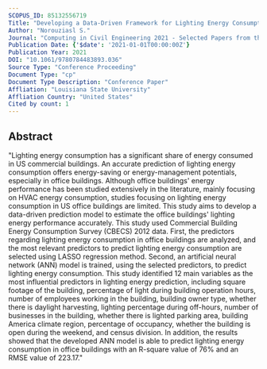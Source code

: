 ```yaml
---
SCOPUS_ID: 85132556719
Title: "Developing a Data-Driven Framework for Lighting Energy Consumption Prediction in US Office Buildings"
Author: "Norouziasl S."
Journal: "Computing in Civil Engineering 2021 - Selected Papers from the ASCE International Conference on Computing in Civil Engineering 2021"
Publication Date: {'$date': '2021-01-01T00:00:00Z'}
Publication Year: 2021
DOI: "10.1061/9780784483893.036"
Source Type: "Conference Proceeding"
Document Type: "cp"
Document Type Description: "Conference Paper"
Affliation: "Louisiana State University"
Affliation Country: "United States"
Cited by count: 1
---
```


## Abstract
"Lighting energy consumption has a significant share of energy consumed in US commercial buildings. An accurate prediction of lighting energy consumption offers energy-saving or energy-management potentials, especially in office buildings. Although office buildings' energy performance has been studied extensively in the literature, mainly focusing on HVAC energy consumption, studies focusing on lighting energy consumption in US office buildings are limited. This study aims to develop a data-driven prediction model to estimate the office buildings' lighting energy performance accurately. This study used Commercial Building Energy Consumption Survey (CBECS) 2012 data. First, the predictors regarding lighting energy consumption in office buildings are analyzed, and the most relevant predictors to predict lighting energy consumption are selected using LASSO regression method. Second, an artificial neural network (ANN) model is trained, using the selected predictors, to predict lighting energy consumption. This study identified 12 main variables as the most influential predictors in lighting energy prediction, including square footage of the building, percentage of light during building operation hours, number of employees working in the building, building owner type, whether there is daylight harvesting, lighting percentage during off-hours, number of businesses in the building, whether there is lighted parking area, building America climate region, percentage of occupancy, whether the building is open during the weekend, and census division. In addition, the results showed that the developed ANN model is able to predict lighting energy consumption in office buildings with an R-square value of 76% and an RMSE value of 223.17."
